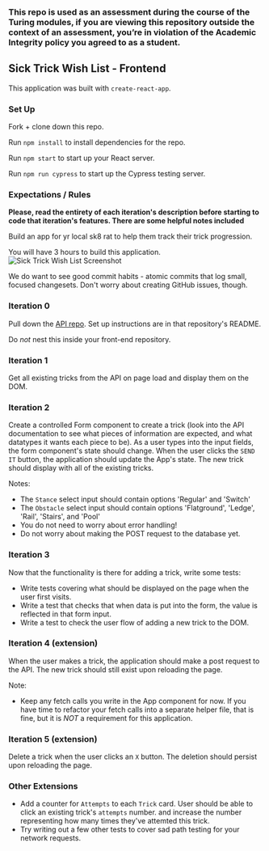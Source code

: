 ### This repo is used as an assessment during the course of the Turing modules, if you are viewing this repository outside the context of an assessment, you’re in violation of the Academic Integrity policy you agreed to as a student.

## Sick Trick Wish List - Frontend

This application was built with `create-react-app`.

### Set Up

Fork + clone down this repo.

Run `npm install` to install dependencies for the repo.

Run `npm start` to start up your React server.

Run `npm run cypress` to start up the Cypress testing server.

### Expectations / Rules

**Please, read the entirety of each iteration's description before starting to code that iteration's features. There are some helpful notes included**

Build an app for yr local sk8 rat to help them track their trick progression.

You will have 3 hours to build this application.
![Sick Trick Wish List Screenshot](https://user-images.githubusercontent.com/49926352/136711929-b2c5ecb2-d45b-4ef4-a38c-e9b3ddc52397.png)

We do want to see good commit habits - atomic commits that log small, focused changesets. Don't worry about creating GitHub issues, though.

### Iteration 0

Pull down the [API repo](https://github.com/turingschool-examples/sick-trick-wish-list-api). Set up instructions are in that repository's README.

Do *not* nest this inside your front-end repository.

### Iteration 1

Get all existing tricks from the API on page load and display them on the DOM.


### Iteration 2

Create a controlled Form component to create a trick (look into the API documentation to see what pieces of information are expected, and what datatypes it wants each piece to be). As a user types into the input fields, the form component's state should change.  When the user clicks the `SEND IT` button, the application should update the App's state.  The new trick should display with all of the existing tricks. 

Notes:  
- The `Stance` select input should contain options 'Regular' and 'Switch'
- The `Obstacle` select input should contain options 'Flatground', 'Ledge', 'Rail', 'Stairs', and 'Pool'
- You do not need to worry about error handling!  
- Do not worry about making the POST request to the database yet.

### Iteration 3

Now that the functionality is there for adding a trick, write some tests:
* Write tests covering what should be displayed on the page when the user first visits.
* Write a test that checks that when data is put into the form, the value is reflected in that form input.
* Write a test to check the user flow of adding a new trick to the DOM.

### Iteration 4 (extension)

When the user makes a trick, the application should make a post request to the API. The new trick should still exist upon reloading the page.

Note:  
- Keep any fetch calls you write in the App component for now. If you have time to refactor your fetch calls into a separate helper file, that is fine, but it is *NOT* a requirement for this application.

### Iteration 5 (extension)

Delete a trick when the user clicks an `X` button.  The deletion should persist upon reloading the page.

### Other Extensions
* Add a counter for `Attempts` to each `Trick` card. User should be able to click an existing trick's `attempts` number. and increase the number representing how many times they've attemted this trick. 
* Try writing out a few other tests to cover sad path testing for your network requests.

